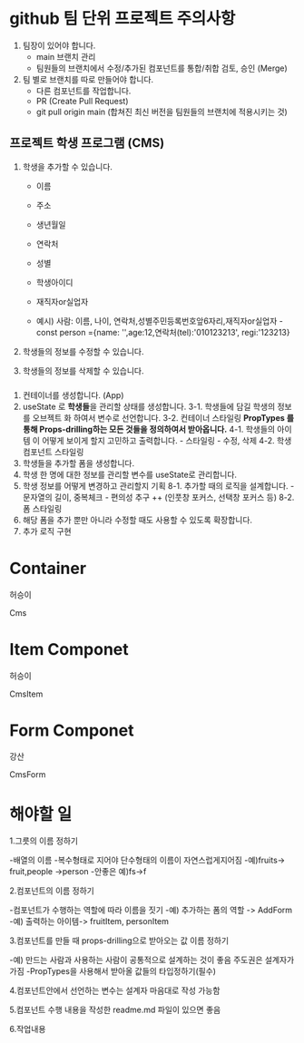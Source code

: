 # github 팀 단위 프로젝트 주의사항

1. 팀장이 있어야 합니다.
   - main 브랜치 관리
   - 팀원들의 브랜치에서 수정/추가된 컴포넌트를 통합/취합 검토, 승인 (Merge)
2. 팀 별로 브랜치를 따로 만들어야 합니다.
   - 다른 컴포넌트를 작업합니다.
   - PR (Create Pull Request)
   - git pull origin main (합쳐진 최신 버전을 팀원들의 브랜치에 적용시키는 것)

## 프로젝트 학생 프로그램 (CMS)

1. 학생을 추가할 수 있습니다.

   - 이름
   - 주소
   - 생년월일
   - 연락처
   - 성별
   - 학생아이디
   - 재직자or실업자

   - 예시) 사람: 이름, 나이, 연락처,성별주민등록번호앞6자리,재직자or실업자
     -const person ={name: '',age:12,연락처(tel):'010123213', regi:'123213}

2. 학생들의 정보를 수정할 수 있습니다.
3. 학생들의 정보를 삭제할 수 있습니다.

###

1. 컨테이너를 생성합니다. (App)
2. useState 로 **학생들**을 관리할 상태를 생성합니다.
   3-1. 학생들에 담길 학생의 정보를 오브젝트 화 하여서 변수로 선언합니다.
   3-2. 컨테이너 스타일링
   **PropTypes 를 통해 Props-drilling하는 모든 것들을 정의하여서 받아옵니다.**
   4-1. 학생들의 아이템 이 어떻게 보이게 할지 고민하고 출력합니다. - 스타일링 - 수정, 삭제
   4-2. 학생 컴포넌트 스타일링
3. 학생들을 추가할 폼을 생성합니다.
4. 학생 한 명에 대한 정보를 관리할 변수를 useState로 관리합니다.
5. 학생 정보를 어떻게 변경하고 관리할지 기획
   8-1. 추가할 때의 로직을 설계합니다. - 문자열의 길이, 중복체크 - 편의성 추구 ++ (인풋창 포커스, 선택창 포커스 등)
   8-2. 폼 스타일링
6. 해당 폼을 추가 뿐만 아니라 수정할 때도 사용할 수 있도록 확장합니다.
7. 추가 로직 구현

# Container

허승이

Cms

# Item Componet

허승이

CmsItem

# Form Componet

강산

CmsForm

# 해야할 일

1.그릇의 이름 정하기

-배열의 이름 -복수형태로 지어야 단수형태의 이름이 자연스럽게지어짐 -예)fruits-> fruit,people ->person -안좋은 예)fs->f

2.컴포넌트의 이름 정하기

-컴포넌트가 수행하는 역할에 따라 이름을 짓기 -예) 추가하는 폼의 역할 -> AddForm -예) 출력하는 아이템-> fruitItem, personItem

3.컴포넌트를 만들 때 props-drilling으로 받아오는 값 이름 정하기

-예) 만드는 사람과 사용하는 사람이 공통적으로 설계하는 것이 좋음 주도권은 설계자가 가짐
-PropTypes을 사용해서 받아올 값들의 타입정하기(필수)

4.컴포넌트안에서 선언하는 변수는 설계자 마음대로 작성 가능함

5.컴포넌트 수행 내용을 작성한 readme.md 파일이 있으면 좋음

6.작업내용
